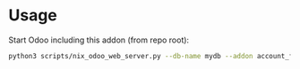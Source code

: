 # Usage

Start Odoo including this addon (from repo root):

```bash
python3 scripts/nix_odoo_web_server.py --db-name mydb --addon account_financial_report_sale
```
